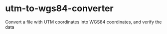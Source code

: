 # utm-to-wgs84-converter
Convert a file with UTM coordinates into WGS84 coordinates, and verify the data
